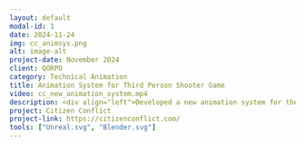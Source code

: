 ```yaml
---
layout: default
modal-id: 1
date: 2024-11-24
img: cc_animsys.png
alt: image-alt
project-date: November 2024
client: QORPO
category: Technical Animation
title: Animation System for Third Person Shooter Game
video: cc_new_animation_system.mp4
description: <div align="left">Developed a new animation system for the characters of an online third-person shooter game called "Citizen Conflict". The game is created on Unreal 5.3.<br>To create a smooth experience, some physics is taken into account, short inputs are managed nicely, and lots of procedural movements are implemented, like leaning animations, hip rotation, etc.</div>
project: Citizen Conflict
project-link: https://citizenconflict.com/
tools: ["Unreal.svg", "Blender.svg"]
---
```

